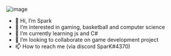 ![image](https://user-images.githubusercontent.com/92668831/161080289-05953d62-4371-446f-9572-24b2c66eb132.png)




- 👋 Hi, I’m Spark
- 👀 I’m interested in gaming, basketball and computer science
- 🌱 I’m currently learning  js and C#
- 💞️ I’m looking to collaborate on game development project
- 📫 How to reach me (via discord SparK#4370)


